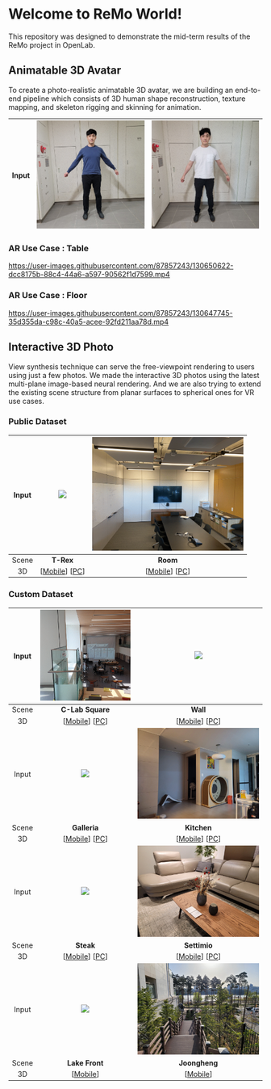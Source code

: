 # Welcome to ReMo World!
This repository was designed to demonstrate the mid-term results of the ReMo project in OpenLab.

## Animatable 3D Avatar
To create a photo-realistic animatable 3D avatar, we are building an end-to-end pipeline which consists of 3D human shape reconstruction, texture mapping, and skeleton rigging and skinning for animation.

| Input | <img src="images/jisung-business.jpg" width="300" />  | <img src="images/jisung-casual.jpg" width="300" /> |
| :---: | :---: | :---: |

### AR Use Case : Table
https://user-images.githubusercontent.com/87857243/130650622-dcc8175b-88c4-44a6-a597-90562f1d7599.mp4

### AR Use Case : Floor
https://user-images.githubusercontent.com/87857243/130647745-35d355da-c98c-40a5-acee-92fd211aa78d.mp4

## Interactive 3D Photo
View synthesis technique can serve the free-viewpoint rendering to users using just a few photos. We made the interactive 3D photos using the latest multi-plane image-based neural rendering. And we are also trying to extend the existing scene structure from planar surfaces to spherical ones for VR use cases.

### Public Dataset

| Input | <img src="images/trex.gif" width="300" />  | <img src="images/room.gif" width="300" /> |
| :---: | :---: | :---: |
| Scene | <b>T-Rex</b> | <b>Room</b> |
| 3D | [[Mobile](https://remo-openlab.github.io/viewer/mobile.html?scene=https://remo-openlab.github.io/mpi/trex/400)] [[PC](https://remo-openlab.github.io/viewer/viewer.html?scene=https://remo-openlab.github.io/mpi/trex/1008)] | [[Mobile](https://remo-openlab.github.io/viewer/mobile.html?scene=https://remo-openlab.github.io/mpi/room/400)] [[PC](https://remo-openlab.github.io/viewer/viewer.html?scene=https://remo-openlab.github.io/mpi/room/1008)] |

### Custom Dataset

| Input | <img src="images/clab-square.gif" width="225" /> | <img src="images/wall.gif" width="300" /> |
| :---: | :---: | :---: |
| Scene | <b>C-Lab Square</b> | <b>Wall</b> |
| 3D | [[Mobile](https://remo-openlab.github.io/viewer/mobile.html?scene=https://remo-openlab.github.io/mpi/clab-square/400)] [[PC](https://remo-openlab.github.io/viewer/viewer.html?scene=https://remo-openlab.github.io/mpi/clab-square/1008)] | [[Mobile](https://remo-openlab.github.io/viewer/mobile.html?scene=https://remo-openlab.github.io/mpi/wall/400)] [[PC](https://remo-openlab.github.io/viewer/viewer.html?scene=https://remo-openlab.github.io/mpi/wall/1024)] |
| Input | <img src="images/galleria-01.gif" width="300" /> | <img src="images/kitchen.gif" width="300" /> |
| Scene | <b>Galleria</b> | <b>Kitchen</b> |
| 3D | [[Mobile](https://remo-openlab.github.io/viewer/mobile.html?scene=https://remo-openlab.github.io/mpi/galleria-01/400)] [[PC](https://remo-openlab.github.io/viewer/viewer.html?scene=https://remo-openlab.github.io/mpi/galleria-01/1008)] | [[Mobile](https://remo-openlab.github.io/viewer/mobile.html?scene=https://remo-openlab.github.io/mpi/kitchen/400)] [[PC](https://remo-openlab.github.io/viewer/viewer.html?scene=https://remo-openlab.github.io/mpi/kitchen/1024)] |
| Input | <img src="images/steak.gif" width="300" /> | <img src="images/settimio.gif" width="300" /> |
| Scene | <b>Steak</b> | <b>Settimio</b> |
| 3D | [[Mobile](https://remo-openlab.github.io/viewer/mobile.html?scene=https://remo-openlab.github.io/mpi/steak/400)] [[PC](https://remo-openlab.github.io/viewer/viewer.html?scene=https://remo-openlab.github.io/mpi/steak/1024)] | [[Mobile](https://remo-openlab.github.io/viewer/mobile.html?scene=https://remo-openlab.github.io/mpi/settimio/400)] [[PC](https://remo-openlab.github.io/viewer/viewer.html?scene=https://remo-openlab.github.io/mpi/settimio/1008)] |
| Input | <img src="images/lake-front.gif" width="300" /> | <img src="images/joongheung.gif" width="300" /> |
| Scene | <b>Lake Front</b> | <b>Joongheng</b> |
| 3D | [[Mobile](https://remo-openlab.github.io/viewer/mobile.html?scene=https://remo-openlab.github.io/mpi/lake-front/400)] | [[Mobile](https://remo-openlab.github.io/viewer/mobile.html?scene=https://remo-openlab.github.io/mpi/joongheung/400)] |

